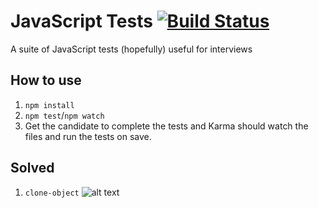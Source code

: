 # JavaScript Tests [![Build Status](https://travis-ci.org/ahmednuaman/javascript-tests.svg?branch=master)](https://travis-ci.org/ahmednuaman/javascript-tests)

A suite of JavaScript tests (hopefully) useful for interviews

## How to use
1. `npm install`
2. `npm test`/`npm watch`
3. Get the candidate to complete the tests and Karma should watch the files and run the tests on save.

## Solved

1. `clone-object` ![alt text](https://raw.githubusercontent.com/styk-tv/javascript-tests/master/screenshots/clone.png)
